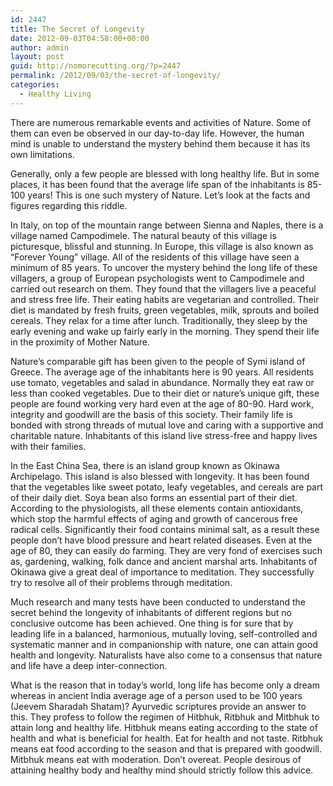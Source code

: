 ```yaml
---
id: 2447
title: The Secret of Longevity
date: 2012-09-03T04:58:00+00:00
author: admin
layout: post
guid: http://nomorecutting.org/?p=2447
permalink: /2012/09/03/the-secret-of-longevity/
categories:
  - Healthy Living
---
```

There are numerous remarkable events and activities of Nature. Some of them can even be observed in our day-to-day life. However, the human mind is unable to understand the mystery behind them because it has its own limitations.

Generally, only a few people are blessed with long healthy life. But in some places, it has been found that the average life span of the inhabitants is 85-100 years! This is one such mystery of Nature. Let&#8217;s look at the facts and figures regarding this riddle.

In Italy, on top of the mountain range between Sienna and Naples, there is a village named Campodimele. The natural beauty of this village is picturesque, blissful and stunning. In Europe, this village is also known as &#8220;Forever Young&#8221; village. All of the residents of this village have seen a minimum of 85 years. To uncover the mystery behind the long life of these villagers, a group of European psychologists went to Campodimele and carried out research on them. They found that the villagers live a peaceful and stress free life. Their eating habits are vegetarian and controlled. Their diet is mandated by fresh fruits, green vegetables, milk, sprouts and boiled cereals. They relax for a time after lunch. Traditionally, they sleep by the early evening and wake up fairly early in the morning. They spend their life in the proximity of Mother Nature.

Nature&#8217;s comparable gift has been given to the people of Symi island of Greece. The average age of the inhabitants here is 90 years. All residents use tomato, vegetables and salad in abundance. Normally they eat raw or less than cooked vegetables. Due to their diet or nature&#8217;s unique gift, these people are found working very hard even at the age of 80-90. Hard work, integrity and goodwill are the basis of this society. Their family life is bonded with strong threads of mutual love and caring with a supportive and charitable nature. Inhabitants of this island live stress-free and happy lives with their families.

In the East China Sea, there is an island group known as Okinawa Archipelago. This island is also blessed with longevity. It has been found that the vegetables like sweet potato, leafy vegetables, and cereals are part of their daily diet. Soya bean also forms an essential part of their diet. According to the physiologists, all these elements contain antioxidants, which stop the harmful effects of aging and growth of cancerous free radical cells. Significantly their food contains minimal salt, as a result these people don&#8217;t have blood pressure and heart related diseases. Even at the age of 80, they can easily do farming. They are very fond of exercises such as, gardening, walking, folk dance and ancient marshal arts. Inhabitants of Okinawa give a great deal of importance to meditation. They successfully try to resolve all of their problems through meditation.

Much research and many tests have been conducted to understand the secret behind the longevity of inhabitants of different regions but no conclusive outcome has been achieved. One thing is for sure that by leading life in a balanced, harmonious, mutually loving, self-controlled and systematic manner and in companionship with nature, one can attain good health and longevity. Naturalists have also come to a consensus that nature and life have a deep inter-connection.

What is the reason that in today&#8217;s world, long life has become only a dream whereas in ancient India average age of a person used to be 100 years (Jeevem Sharadah Shatam)? Ayurvedic scriptures provide an answer to this. They profess to follow the regimen of Hitbhuk, Ritbhuk and Mitbhuk to attain long and healthy life. Hitbhuk means eating according to the state of health and what is beneficial for health. Eat for health and not taste. Ritbhuk means eat food according to the season and that is prepared with goodwill. Mitbhuk means eat with moderation. Don&#8217;t overeat. People desirous of attaining healthy body and healthy mind should strictly follow this advice.